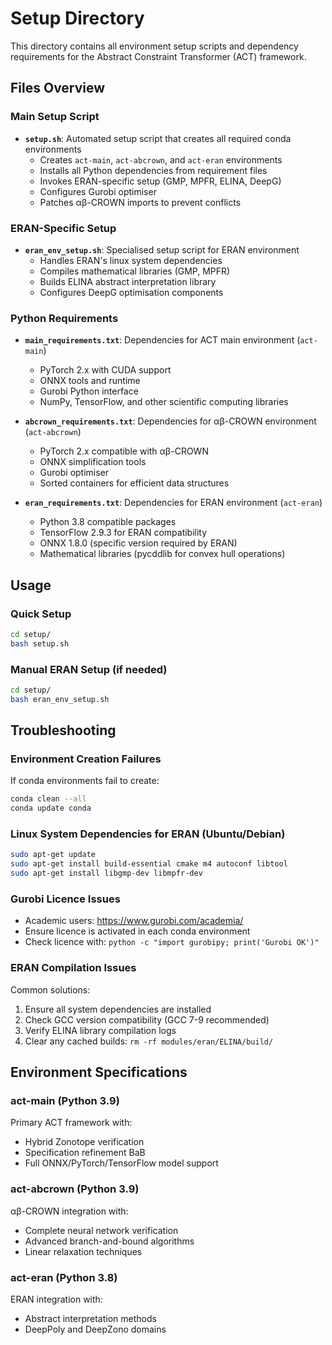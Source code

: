 # Setup Directory

This directory contains all environment setup scripts and dependency requirements for the Abstract Constraint Transformer (ACT) framework.

## Files Overview

### Main Setup Script
- **`setup.sh`**: Automated setup script that creates all required conda environments
  - Creates `act-main`, `act-abcrown`, and `act-eran` environments
  - Installs all Python dependencies from requirement files
  - Invokes ERAN-specific setup (GMP, MPFR, ELINA, DeepG)
  - Configures Gurobi optimiser
  - Patches αβ-CROWN imports to prevent conflicts

### ERAN-Specific Setup
- **`eran_env_setup.sh`**: Specialised setup script for ERAN environment
  - Handles ERAN's linux system dependencies
  - Compiles mathematical libraries (GMP, MPFR)
  - Builds ELINA abstract interpretation library
  - Configures DeepG optimisation components

### Python Requirements
- **`main_requirements.txt`**: Dependencies for ACT main environment (`act-main`)
  - PyTorch 2.x with CUDA support
  - ONNX tools and runtime
  - Gurobi Python interface
  - NumPy, TensorFlow, and other scientific computing libraries

- **`abcrown_requirements.txt`**: Dependencies for αβ-CROWN environment (`act-abcrown`)
  - PyTorch 2.x compatible with αβ-CROWN
  - ONNX simplification tools
  - Gurobi optimiser
  - Sorted containers for efficient data structures

- **`eran_requirements.txt`**: Dependencies for ERAN environment (`act-eran`)
  - Python 3.8 compatible packages
  - TensorFlow 2.9.3 for ERAN compatibility
  - ONNX 1.8.0 (specific version required by ERAN)
  - Mathematical libraries (pycddlib for convex hull operations)

## Usage

### Quick Setup
```bash
cd setup/
bash setup.sh
```

### Manual ERAN Setup (if needed)
```bash
cd setup/
bash eran_env_setup.sh
```

## Troubleshooting

### Environment Creation Failures
If conda environments fail to create:
```bash
conda clean --all
conda update conda
```

### Linux System Dependencies for ERAN (Ubuntu/Debian)
```bash
sudo apt-get update
sudo apt-get install build-essential cmake m4 autoconf libtool
sudo apt-get install libgmp-dev libmpfr-dev
```

### Gurobi Licence Issues
- Academic users: https://www.gurobi.com/academia/
- Ensure licence is activated in each conda environment
- Check licence with: `python -c "import gurobipy; print('Gurobi OK')"`

### ERAN Compilation Issues
Common solutions:
1. Ensure all system dependencies are installed
2. Check GCC version compatibility (GCC 7-9 recommended)
3. Verify ELINA library compilation logs
4. Clear any cached builds: `rm -rf modules/eran/ELINA/build/`

## Environment Specifications

### act-main (Python 3.9)
Primary ACT framework with:
- Hybrid Zonotope verification
- Specification refinement BaB
- Full ONNX/PyTorch/TensorFlow model support

### act-abcrown (Python 3.9)
αβ-CROWN integration with:
- Complete neural network verification
- Advanced branch-and-bound algorithms
- Linear relaxation techniques

### act-eran (Python 3.8)
ERAN integration with:
- Abstract interpretation methods
- DeepPoly and DeepZono domains
